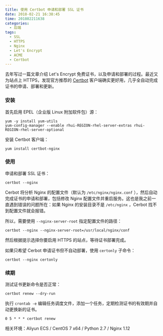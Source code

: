```yaml
---
title: 使用 Certbot 申请和部署 SSL 证书
date: 2018-02-21 16:38:45
time: 201802211638
categories:
  - 后端
tags:
  - SSL
  - HTTPS
  - Nginx
  - Let's Encrypt
  - ACME
  - Certbot
---
```


去年写过一篇文章介绍 Let's Encrypt 免费证书，以及申请和部署的过程。最近又为站点上 HTTPS，发现官方推荐的 [Certbot](https://certbot.eff.org/) 客户端确实更好用，几乎全自动完成证书的申请、部署和更新。

<!-- more -->

### 安装

首先启用 EPEL（企业版 Linux 附加软件包）源：

```
yum -y install yum-utils
yum-config-manager --enable rhui-REGION-rhel-server-extras rhui-REGION-rhel-server-optional
```

安装 Certbot 客户端：

```
yum install certbot-nginx
```

### 使用

申请和部署 SSL 证书：

```
certbot --nginx
```

Cerbot 将分析 Nginx 的配置文件（默认为 `/etc/nginx/nginx.conf` ），然后自动完成证书的申请和部署，包括修改 Nginx 配置文件并重启服务。这也是我之前一直遇到错误的问题所在：如果 Nginx 的安装目录不是 `/etc/nginx` ，Cerbot 找不到配置文件就会报错。

所以，需要使用 `--nginx-server-root` 指定配置文件的路径：

```
certbot --nginx --nginx-server-root=/usr/local/nginx/conf
```

然后根据提示选择你要启用 HTTPS 的站点，等待证书部署完成。

如果只希望 Cerbot 申请证书但不自动部署，使用 `certonly` 子命令：

```
certbot --nginx certonly
```

### 续期

测试证书更新命令是否正常：

```
certbot renew --dry-run
```

执行 `crontab -e` 编辑任务调度文件，添加一个任务，定期检测证书的有效期并自动更换新的证书。

```
0 5 * * * certbot renew
```

相关环境：Aliyun ECS / CentOS 7 x64 / Python 2.7 / Nginx 1.12
